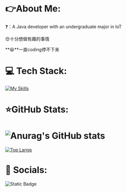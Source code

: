 # :point_right:About Me:

:question:：A Java developer with an undergraduate major in IoT

:heart_eyes:十分想做有趣的事情

**:laughing:**一直coding停不下来

# 💻 Tech Stack:

[![My Skills](https://skillicons.dev/icons?i=java,spring,go,html,css,js,mysql,redis,idea&theme=light)](https://skillicons.dev)

# :star:GitHub Stats:

# ![Anurag's GitHub stats](https://github-readme-stats.vercel.app/api?username=skymecode&show_icons=true)

[![Top Langs](https://github-readme-stats.vercel.app/api/top-langs/?username=skymecode)](https://github.com/anuraghazra/github-readme-stats)

# :iphone: Socials:

![Static Badge](https://img.shields.io/badge/bilibili-pass?link=https%3A%2F%2Fspace.bilibili.com%2F18188466%3Fspm_id_from%3D333.1007.0.0)



